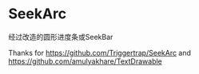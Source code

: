 # SeekArc
经过改造的圆形进度条或SeekBar

Thanks for https://github.com/Triggertrap/SeekArc and https://github.com/amulyakhare/TextDrawable

